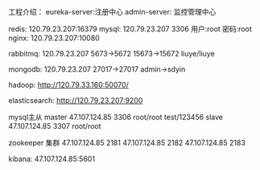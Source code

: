
工程介绍：
    eureka-server:注册中心
    admin-server: 监控管理中心
    

redis: 
    120.79.23.207:16379
mysql:
    120.79.23.207
    3306
    用户:root
    密码:root
nginx:
    120.79.23.207:10080

rabbitmq:
    120.79.23.207
        5673->5672
        15673->15672
        liuye/liuye
       

mongodb:
    120.79.23.207
        27017->27017
        admin->sdyin
        
hadoop:
    http://120.79.33.160:50070/
    
elasticsearch:
    http://120.79.23.207:9200

mysql主从
    master 47.107.124.85 3306 root/root test/123456
    slave  47.107.124.85 3307 root/root
    
zookeeper 集群
    47.107.124.85 2181
    47.107.124.85 2182
    47.107.124.85 2183
    
kibana: 
    47.107.124.85:5601
